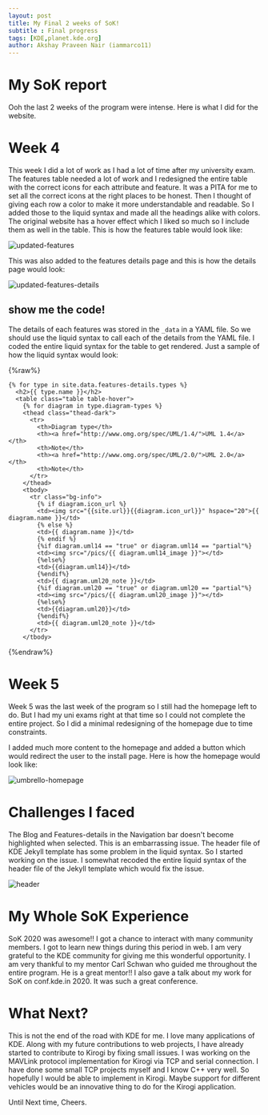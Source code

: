 ```yaml
---
layout: post
title: My Final 2 weeks of SoK!
subtitle : Final progress
tags: [KDE,planet.kde.org]
author: Akshay Praveen Nair (iammarco11)
---
```

# My SoK report
Ooh the last 2 weeks of the program were intense. Here is what I did for the website.

# Week 4
This week I did a lot of work as I had a lot of time after my university exam. The features table needed a lot of work and I redesigned the entire table with the correct icons for each attribute and feature. It was a PITA for me to set all the correct icons at the right places to be honest. Then I thought of giving each row a color to make it more understandable and readable. So I added those to the liquid syntax and made all the headings alike with colors. The original website has a hover effect which I liked so much so I include them as well in the table. This is how the features table would look like:

![updated-features]({{site.url}}/assets/img/umbrello-features-latest.png)

This was also added to the features details page and this is how the details page would look:

![updated-features-details]({{site.url}}/assets/img/umbrello-features-details-latest.png)

## show me the code!

The details of each features was stored in the ```_data``` in a YAML file. So we should use the liquid syntax to call each of the details from the YAML file. I coded the entire liquid syntax for the table to get rendered. Just a sample of how the liquid syntax would look: <br>

{%raw%}
```
{% for type in site.data.features-details.types %}
  <h2>{{ type.name }}</h2>
  <table class="table table-hover">
    {% for diagram in type.diagram-types %}
    <thead class="thead-dark">
      <tr>
        <th>Diagram type</th>
        <th><a href="http://www.omg.org/spec/UML/1.4/">UML 1.4</a></th>
        <th>Note</th>
        <th><a href="http://www.omg.org/spec/UML/2.0/">UML 2.0</a></th>
        <th>Note</th>
      </tr>
    </thead>
    <tbody>
      <tr class="bg-info">
        {% if diagram.icon_url %}
        <td><img src="{{site.url}}{{diagram.icon_url}}" hspace="20">{{ diagram.name }}</td>
        {% else %}
        <td>{{ diagram.name }}</td>
        {% endif %}
        {%if diagram.uml14 == "true" or diagram.uml14 == "partial"%}
        <td><img src="/pics/{{ diagram.uml14_image }}"></td>
        {%else%}
        <td>{{diagram.uml14}}</td>
        {%endif%}
        <td>{{ diagram.uml20_note }}</td>
        {%if diagram.uml20 == "true" or diagram.uml20 == "partial"%}
        <td><img src="/pics/{{ diagram.uml20_image }}"></td>
        {%else%}
        <td>{{diagram.uml20}}</td>
        {%endif%}
        <td>{{ diagram.uml20_note }}</td>
      </tr>
    </tbody>
```
{%endraw%}

# Week 5

Week 5 was the last week of the program so I still had the homepage left to do. But I had my uni exams right at that time so I could not complete the entire project. So I did a minimal redesigning of the homepage due to time constraints. <br>

I added much more content to the homepage and added a button which would redirect the user to the install page. Here is how the homepage would look like:<br>

![umbrello-homepage]({{site.url}}/assets/img/umbrello-home-latest.png)

# Challenges I faced

The Blog and Features-details in the Navigation bar doesn't become highlighted when selected. This is an embarrassing issue. The header file of KDE Jekyll template has some problem in the liquid syntax. So I started working on the issue. I somewhat recoded the entire liquid syntax of the header file of the Jekyll template which would fix the issue.

![header]({{site.url}}/assets/img/header.png)

# My Whole SoK Experience

SoK 2020 was awesome!! I got a chance to interact with many community members. I got to learn new things during this period in web. I am very grateful to the KDE community for giving me this wonderful opportunity. I am very thankful to my mentor Carl Schwan who guided me throughout the entire program. He is a great mentor!! I also gave a talk about my work for SoK on conf.kde.in 2020. It was such a great conference.

# What Next?

This is not the end of the road with KDE for me. I love many applications of KDE. Along with my future contributions to web projects, I have already started to contribute to Kirogi by fixing small issues. I was working on the MAVLink protocol implementation for Kirogi via TCP and serial connection. I have done some small TCP projects myself and I know C++ very well. So hopefully I would be able to implement in Kirogi. Maybe support for different vehicles would be an innovative thing to do for the Kirogi application.

Until Next time,
Cheers.